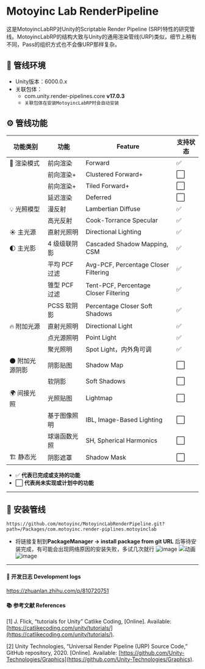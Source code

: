 # Motoyinc Lab RenderPipeline

这是MotoyincLabRP对Unity的Scriptable Render Pipeline (SRP)特性的研究管线。MotoyincLabRP的结构大致与Unity的通用渲染管线(URP)类似，细节上稍有不同，Pass的组织方式也不会像URP那样复杂。

## 📌 管线环境

- Unity版本：6000.0.x
- 关联包体：
  - com.unity.render-pipelines.core  **v17.0.3**
  - `关联包体在安装MotoyincLabRP时会自动安装`


## ⚙️ 管线功能

| **功能类别** | **功能**    | **Feature**                          | **支持状态** |
|-------------|-----------|--------------------------------------|-------------|
| 🎨 渲染模式 | 前向渲染      | Forward                              | ✅ |
|  | 前向渲染+     | Clustered Forward+                   | ⬜ |
|  | 前向渲染+     | Tiled Forward+                       | ⬜ |
|  | 延迟渲染      | Deferred                             | ⬜ |
| 💡 光照模型 | 漫反射       | Lambertian Diffuse                   | ✅ |
|  | 高光反射      | Cook-Torrance Specular               | ✅ |
| ☀️ 主光源 | 直射光照明     | Directional Lighting                 | ✅ |
| 🌓 主光影 | 4 级级联阴影   | Cascaded Shadow Mapping, CSM         | ✅ |
|  | 平均 PCF 过滤 | Avg-PCF, Percentage Closer Filtering | ✅ |
|  | 锥型 PCF 过滤 | Tent-PCF, Percentage Closer Filtering | ✅ |
|  | PCSS 软阴影  | Percentage Closer Soft Shadows       | ✅ |
| 🔥 附加光源 | 直射光照明     | Directional Light                    | ✅ |
|  | 点光源照明     | Point Light                          | ✅ |
|  | 聚光照明      | Spot Light，内外角可调                     | ✅ |
| 🌑 附加光源阴影 | 阴影贴图      | Shadow Map                           | ⬜ |
|  | 软阴影       | Soft Shadows                         | ⬜ |
| 🌍 间接光照 | 光照贴图      | Lightmap                             | ⬜ |
|  | 基于图像照明    | IBL, Image-Based Lighting            | ⬜ |
|  | 球谐函数光照    | SH, Spherical Harmonics              | ⬜ |
| 🏗️ 静态光 | 阴影遮罩      | Shadow Mask                          | ⬜ |


- ✅ **代表已完成或支持的功能**
- ⬜ **代表尚未实现或计划中的功能**

---
 
## 🚀 安装管线
```URL
https://github.com/motoyinc/MotoyincLabRenderPipeline.git?path=/Packages/com.motoyinc.render-piplines.motoyinclab
```
- 将链接复制到**PackageManager -> install package from git URL** 后等待安装完成，有可能会出现网络原因的安装失败，多试几次就行
![image](https://github.com/user-attachments/assets/070b1156-4c7b-44dc-bbfe-e8a353808ca8)
![动画](https://github.com/user-attachments/assets/7c865d30-7948-48c0-9f9a-ac3b8a0f5dfe)
![image](https://github.com/user-attachments/assets/ff7ae794-f70f-4d33-b356-e28dcfea7068)



---

#### 📜 **开发日志 Development logs**

https://zhuanlan.zhihu.com/p/810720751

#### 📚 **参考文献 References**

[1] J. Flick, “tutorials for Unity” Catlike Coding, [Online]. Available: [https://catlikecoding.com/unity/tutorials/](https://catlikecoding.com/unity/tutorials/).

[2] Unity Technologies, “Universal Render Pipeline (URP) Source Code,” GitHub repository, 2020. [Online]. Available: [https://github.com/Unity-Technologies/Graphics](https://github.com/Unity-Technologies/Graphics). 

